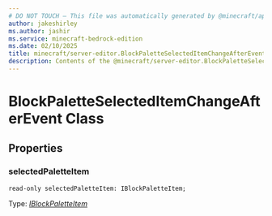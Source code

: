 ```yaml
---
# DO NOT TOUCH — This file was automatically generated by @minecraft/api-docs-generator, to report problems file an issue at https://github.com/Mojang/minecraft-scripting-libraries
author: jakeshirley
ms.author: jashir
ms.service: minecraft-bedrock-edition
ms.date: 02/10/2025
title: minecraft/server-editor.BlockPaletteSelectedItemChangeAfterEvent Class
description: Contents of the @minecraft/server-editor.BlockPaletteSelectedItemChangeAfterEvent class.
---
```

# BlockPaletteSelectedItemChangeAfterEvent Class

## Properties

### **selectedPaletteItem**
`read-only selectedPaletteItem: IBlockPaletteItem;`

Type: [*IBlockPaletteItem*](IBlockPaletteItem.md)
